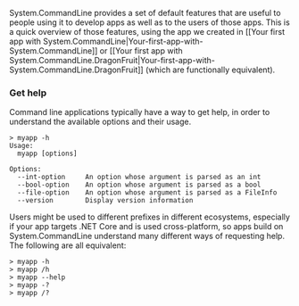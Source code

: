 System.CommandLine provides a set of default features that are useful to people using it to develop apps as well as to the users of those apps. This is a quick overview of those features, using the app we created in 
[[Your first app with System.CommandLine|Your-first-app-with-System.CommandLine]] or [[Your first app with System.CommandLine.DragonFruit|Your-first-app-with-System.CommandLine.DragonFruit]] (which are functionally equivalent). 

### Get help

Command line applications typically have a way to get help, in order to understand the available options and their usage.

```console
> myapp -h
Usage:
  myapp [options]

Options:
  --int-option     An option whose argument is parsed as an int
  --bool-option    An option whose argument is parsed as a bool
  --file-option    An option whose argument is parsed as a FileInfo
  --version        Display version information
```

Users might be used to different prefixes in different ecosystems, especially if your app targets .NET Core and is used cross-platform, so apps build on System.CommandLine understand many different ways of requesting help. The following are all equivalent:

```console
> myapp -h
> myapp /h
> myapp --help
> myapp -?
> myapp /?
```

